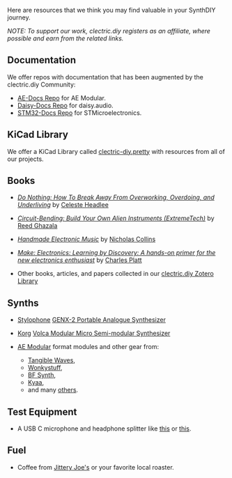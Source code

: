 Here are resources that we think you may find valuable in your SynthDIY journey.

*NOTE: To support our work, clectric.diy registers as an affiliate, where possible and earn from the related links.*

## Documentation

We offer repos with documentation that has been augmented by the clectric.diy Community:

- [AE-Docs Repo](https://github.com/clectric-diy/AE-Docs) for AE Modular.
- [Daisy-Docs Repo](https://github.com/clectric-diy/Daisy-Docs) for daisy.audio.
- [STM32-Docs Repo](https://github.com/clectric-diy/STM32-Docs) for STMicroelectronics.

## KiCad Library

We offer a KiCad Library called [clectric-diy.pretty](https://github.com/clectric-diy/clectric-diy.pretty) with resources from all of our projects.

## Books
- [_Do Nothing: How To Break Away From Overworking, Overdoing, and Underliving_](https://amzn.to/4oDdPE9) by [Celeste Headlee](https://celesteheadlee.com/about-celeste-headlee/)
  
- [_Circuit-Bending: Build Your Own Alien Instruments (ExtremeTech)_](https://amzn.to/41Mgkdk) by [Reed Ghazala](http://www.anti-theory.com/bio/)

- [_Handmade Electronic Music_](https://amzn.to/45DoNks) by [Nicholas Collins](https://www.nicolascollins.com/handmade.htm)
  
- [_Make: Electronics: Learning by Discovery: A hands-on primer for the new electronics enthusiast_](https://amzn.to/46UGApt) by [Charles Platt](https://www.makershed.com/collections/charles-platt)
  
- Other books, articles, and papers collected in our [clectric.diy Zotero Library](https://www.zotero.org/clectric.diy/library)

## Synths
- [Stylophone](https://stylophone.com/product/stylophone-genx-2-us/) [GENX-2 Portable Analogue Synthesizer](https://amzn.to/3JhKVt0)
  
- [Korg](https://www.korg.com/us/products/dj/volca_modular/) [Volca Modular Micro Semi-modular Synthesizer](https://amzn.to/4ouHgbk)
  
- [AE Modular](../Formats/AE-Modular) format modules and other gear from:
	- [Tangible Waves](https://www.tangiblewaves.com),
	- [Wonkystuff](https://wonkystuff.co.uk),
	- [BF Synth](https://www.tindie.com/stores/bfsynths/),
	- [Kyaa](https://kyaa.co),
	- and many [others](https://clectric.audio).

## Test Equipment
- A USB C microphone and headphone splitter like [this](https://amzn.to/47tUSgY) or [this](https://amzn.to/45AAAzX).

## Fuel
- Coffee from [Jittery Joe's](https://jitteryjoes.com) or your favorite local roaster.
